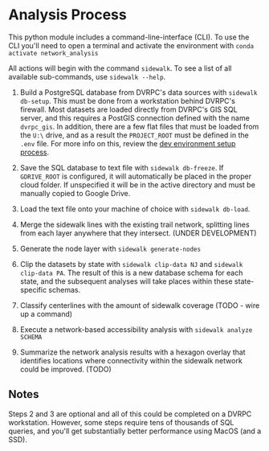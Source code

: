 # Analysis Process

This python module includes a command-line-interface (CLI). To use the CLI you'll need to open a terminal and activate the environment with ``conda activate network_analysis``


All actions will begin with the command ``sidewalk``. To see a list of all available sub-commands, use ``sidewalk --help``.


1) Build a PostgreSQL database from DVRPC's data sources with ``sidewalk db-setup``. This must be done from a workstation behind DVRPC's firewall. Most datasets are loaded directly from DVRPC's GIS SQL server, and this requires a PostGIS connection defined with the name ``dvrpc_gis``. In addition, there are a few flat files that must be loaded from the ``U:\`` drive, and as a result the ``PROJECT_ROOT`` must be defined in the ``.env`` file. For more info on this, review the [dev environment setup process](dev_environment.md).


2) Save the SQL database to text file with ``sidewalk db-freeze``. If ``GDRIVE_ROOT`` is configured, it will automatically be placed in the proper cloud folder. If unspecified it will be in the active directory and must be manually copied to Google Drive.


3) Load the text file onto your machine of choice with ``sidewalk db-load``.


4) Merge the sidewalk lines with the existing trail network, splitting lines from each layer anywhere that they intersect. (UNDER DEVELOPMENT)


5) Generate the node layer with ``sidewalk generate-nodes``


6) Clip the datasets by state with ``sidewalk clip-data NJ`` and ``sidewalk clip-data PA``. The result of this is a new database schema for each state, and the subsequent analyses will take places within these state-specific schemas.

7) Classify centerlines with the amount of sidewalk coverage (TODO - wire up a command)

8) Execute a network-based accessibility analysis with ``sidewalk analyze SCHEMA``

9) Summarize the network analysis results with a hexagon overlay that identifies locations where connectivity within the sidewalk network could be improved. (TODO)


## Notes

Steps 2 and 3 are optional and all of this could be completed on a DVRPC workstation. However, some steps require tens of thousands of SQL queries, and you'll get substantially better performance using MacOS (and a SSD).